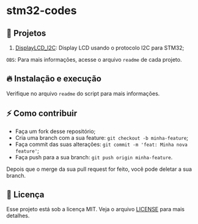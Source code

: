 # stm32-codes


## :page_facing_up:	Projetos
  1. [DisplayLCD_I2C](./DisplayLCD_I2C/README.md): Display LCD usando o protocolo I2C para STM32;
  
`OBS`: Para mais informações, acesse o arquivo `readme` de cada projeto.


## 🔥 Instalação e execução
Verifique no arquivo `readme` do script para mais informações.


## ⚡️ Como contribuir

- Faça um fork desse repositório;
- Cria uma branch com a sua feature: `git checkout -b minha-feature`;
- Faça commit das suas alterações: `git commit -m 'feat: Minha nova feature'`;
- Faça push para a sua branch: `git push origin minha-feature`.

Depois que o merge da sua pull request for feito, você pode deletar a sua branch.


## :memo: Licença

Esse projeto está sob a licença MIT. Veja o arquivo [LICENSE](LICENSE) para mais detalhes.
